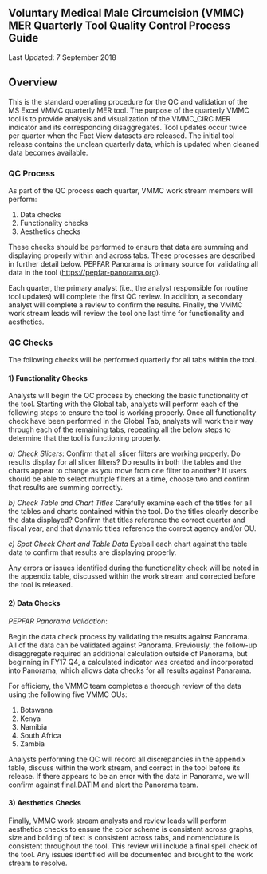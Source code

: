 ## Voluntary Medical Male Circumcision (VMMC) MER Quarterly Tool Quality Control Process Guide
Last Updated: 7 September 2018


## Overview
This is the standard operating procedure for the QC and validation of the MS Excel VMMC quarterly MER tool. The purpose of the quarterly VMMC tool is to provide analysis and visualization of the VMMC_CIRC MER indicator and its corresponding disaggregates. Tool updates occur twice per quarter when the Fact View datasets are released. The initial tool release contains the unclean quarterly data, which is updated when cleaned data becomes available. 

### QC Process
As part of the QC process each quarter, VMMC work stream members will perform: 
1) Data checks 
2) Functionality checks
3) Aesthetics checks 

These checks should be performed to ensure that data are summing and displaying properly within and across tabs. These processes are described in further detail below. PEPFAR Panorama is primary source for validating all data in the tool (https://pepfar-panorama.org).

Each quarter, the primary analyst (i.e., the analyst responsible for routine tool updates) will complete the first QC review. In addition, a secondary analyst will complete a review to confirm the results. Finally, the VMMC work stream leads will review the tool one last time for functionality and aesthetics. 

### QC Checks

The following checks will be performed quarterly for all tabs within the tool.

#### 1) Functionality Checks
Analysts will begin the QC process by checking the basic functionality of the tool. Starting with the Global tab, analysts will perform each of the following steps to ensure the tool is working properly. Once all functionality check have been performed in the Global Tab, analysts will work their way through each of the remaining tabs, repeating all the below steps to determine that the tool is functioning properly.

*a) Check Slicers*:
Confirm that all slicer filters are working properly. Do results display for all slicer filters? Do results in both the tables and the charts appear to change as you move from one filter to another? If users should be able to select multiple filters at a time, choose two and confirm that results are summing correctly.

*b) Check Table and Chart Titles*
Carefully examine each of the titles for all the tables and charts contained within the tool. Do the titles clearly describe the data displayed? Confirm that titles reference the correct quarter and fiscal year, and that dynamic titles reference the correct agency and/or OU.

*c) Spot Check Chart and Table Data*
Eyeball each chart against the table data to confirm that results are displaying properly. 


Any errors or issues identified during the functionality check will be noted in the appendix table, discussed within the work stream and corrected before the tool is released.

#### 2) Data Checks

*PEPFAR Panorama Validation*:

Begin the data check process by validating the results against Panorama. All of the data can be validated against Panorama. Previously, the follow-up disaggregate required an additional calculation outside of Panorama, but beginning in FY17 Q4, a calculated indicator was created and incorporated into Panorama, which allows data checks for all results against Panarama.

For efficieny, the VMMC team completes a thorough review of the data using the following five VMMC OUs:
1) Botswana
2) Kenya
3) Namibia
4) South Africa
5) Zambia

Analysts performing the QC will record all discrepancies in the appendix table, discuss within the work stream, and correct in the tool before its release. If there appears to be an error with the data in Panorama, we will confirm against final.DATIM and alert the Panorama team. 

#### 3) Aesthetics Checks
Finally, VMMC work stream analysts and review leads will perform aesthetics checks to ensure the color scheme is consistent across graphs, size and bolding of text is consistent across tabs, and nomenclature is consistent throughout the tool. This review will include a final spell check of the tool. Any issues identified will be documented and brought to the work stream to resolve.

